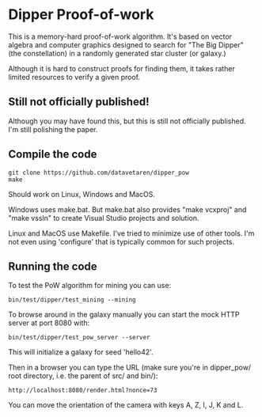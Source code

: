 # Dipper Proof-of-work

This is a memory-hard proof-of-work algorithm. It's based on vector
algebra and computer graphics designed to search for "The Big Dipper"
(the constellation) in a randomly generated star cluster (or galaxy.)

Although it is hard to construct proofs for finding them, it takes
rather limited resources to verify a given proof.

## Still not officially published!

Although you may have found this, but this is still not officially
published. I'm still polishing the paper.

## Compile the code

```
git clone https://github.com/datavetaren/dipper_pow
make
```

Should work on Linux, Windows and MacOS.

Windows uses make.bat. But make.bat also provides "make vcxproj" and
"make vssln" to create Visual Studio projects and solution.

Linux and MacOS use Makefile. I've tried to minimize use of other
tools.  I'm not even using 'configure' that is typically common for
such projects.

## Running the code

To test the PoW algorithm for mining you can use:

```
bin/test/dipper/test_mining --mining
```

To browse around in the galaxy manually you can start the mock HTTP
server at port 8080 with:

```
bin/test/dipper/test_pow_server --server
```

This will initialize a galaxy for seed 'hello42'.

Then in a browser you can type the URL (make sure you're in dipper_pow/ root directory, i.e. the parent of src/ and bin/):

```
http://localhost:8080/render.html?nonce=73
```

You can move the orientation of the camera with keys A, Z, I, J, K and L.
